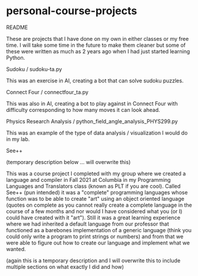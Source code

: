 # personal-course-projects

README

These are projects that I have done on my own in either classes or my free time. I will take some time in the future to make them cleaner but some of these
were written as much as 2 years ago when I had just started learning Python. 

Sudoku / sudoku-ta.py

This was an exercise in AI, creating a bot that can solve sudoku puzzles.

Connect Four / connectfour_ta.py

This was also in AI, creating a bot to play against in Connect Four with difficulty corresponding to how many moves it can look ahead.

Physics Research Analysis / python_field_angle_analysis_PHYS299.py

This was an example of the type of data analysis / visualization I would do in my lab. 

See++

(temporary description below ... will overwrite this)

This was a course project I completed with my group where we created a language and compiler in Fall 2021 at Columbia in my Programming Languages and 
Translators class (known as PLT if you are cool). Called See++ (pun intended) it was a "complete" programming languages whose function was to be able to 
create "art" using an object oriented language (quotes on complete as you cannot really create a complete language in the course of a few months and nor would
I have considered what you (or I) could have created with it "art"). Still it was a great learning experience where we had inherited a default language from our
professor that functioned as a barebones implementation of a generic language (think you could only write a program to print strings or numbers) and from that
we were able to figure out how to create our language and implement what we wanted.

(again this is a temporary description and I will overwrite this to include multiple sections on what exactly I did and how)
